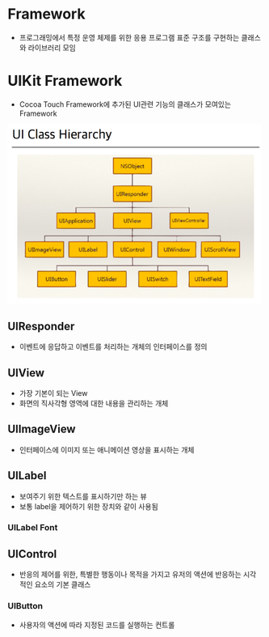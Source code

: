 # Framework

- 프로그래밍에서 특정 운영 체제를 위한 응용 프로그램 표준 구조를 구현하는 클래스와 라이브러리 모임



# UIKit Framework

- Cocoa Touch Framework에 추가된 UI관련 기능의 클래스가 모여있는 Framework

![UI Class](./img/UIClass.png "UI Class 계층")

## UIResponder

- 이벤트에 응답하고 이벤트를 처리하는 개체의 인터페이스를 정의

## UIView

- 가장 기본이 되는 View
- 화면의 직사각형 영역에 대한 내용을 관리하는 개체

## UIImageView

- 인터페이스에 이미지 또는 애니메이션 영상을 표시하는 개체

## UILabel

- 보여주기 위한 텍스트를 표시하기만 하는 뷰
- 보통 label을 제어하기 위한 장치와 같이 사용됨

### UILabel Font

## UIControl

- 반응의 제어를 위한, 특별한 행동이나 목적을 가지고 유저의 액션에 반응하는 시각적인 요소의 기본 클래스

### UIButton

- 사용자의 액션에 따라 지정된 코드를 실행하는 컨트롤